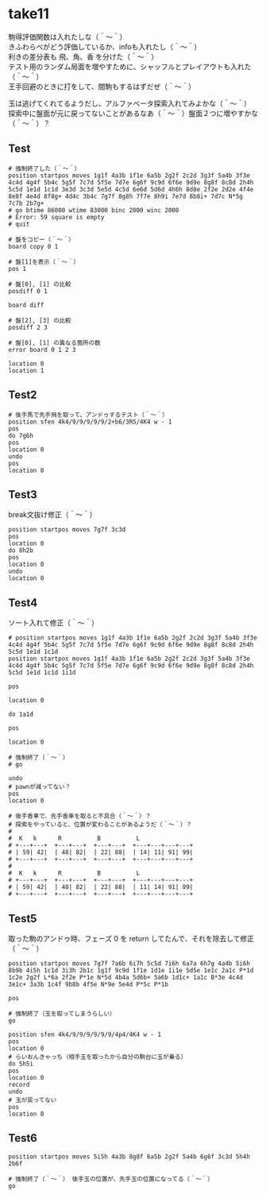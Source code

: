 # take11

駒得評価関数は入れたしな（＾～＾）  
きふわらべがどう評価しているか、infoも入れたし（＾～＾）  
利きの差分表も 飛、角、香 を分けた（＾～＾）  
テスト用のランダム局面を増やすために、シャッフルとプレイアウトも入れた（＾～＾）  
王手回避のときに打をして、間駒もするはずだぜ（＾～＾）  

玉は逃げてくれてるようだし、アルファベータ探索入れてみよかな（＾～＾）  
探索中に盤面が元に戻ってないことがあるなあ（＾～＾）盤面２つに増やすかな（＾～＾）？  

## Test

```plain
# 強制終了した（＾～＾）
position startpos moves 1g1f 4a3b 1f1e 6a5b 2g2f 2c2d 3g3f 5a4b 3f3e 4c4d 4g4f 5b4c 5g5f 7c7d 5f5e 7d7e 6g6f 9c9d 6f6e 9d9e 8g8f 8c8d 2h4h 5c5d 1e1d 1c1d 3e3d 3c3d 5e5d 4c5d 6e6d 5d6d 4h6h 8d8e 2f2e 2d2e 4f4e 8e8f 4e4d 8f8g+ 4d4c 3b4c 7g7f 8g8h 7f7e 8h9i 7e7d 8b8i+ 7d7c N*5g 7c7b 2b7g+
# go btime 86000 wtime 83000 binc 2000 winc 2000
# Error: 59 square is empty
# quit

# 盤をコピー（＾～＾）
board copy 0 1

# 盤[1]を表示（＾～＾）
pos 1

# 盤[0], [1] の比較
posdiff 0 1

board diff

# 盤[2], [3] の比較
posdiff 2 3

# 盤[0], [1] の異なる箇所の数
error board 0 1 2 3

location 0
location 1
```

## Test2

```shell
# 後手馬で先手飛を取って、アンドゥするテスト（＾～＾）
position sfen 4k4/9/9/9/9/9/2+b6/3R5/4K4 w - 1
pos
do 7g6h
pos
location 0
undo
pos
location 0
```

## Test3

break文抜け修正（＾～＾）

```shell
position startpos moves 7g7f 3c3d
pos
location 0
do 8h2b
pos
location 0
undo
location 0
```

## Test4

ソート入れて修正（＾～＾）  

```shell
# position startpos moves 1g1f 4a3b 1f1e 6a5b 2g2f 2c2d 3g3f 5a4b 3f3e 4c4d 4g4f 5b4c 5g5f 7c7d 5f5e 7d7e 6g6f 9c9d 6f6e 9d9e 8g8f 8c8d 2h4h 5c5d 1e1d 1c1d
position startpos moves 1g1f 4a3b 1f1e 6a5b 2g2f 2c2d 3g3f 5a4b 3f3e 4c4d 4g4f 5b4c 5g5f 7c7d 5f5e 7d7e 6g6f 9c9d 6f6e 9d9e 8g8f 8c8d 2h4h 5c5d 1e1d 1c1d 1i1d

pos

location 0

do 1a1d

pos

location 0

# 強制終了（＾～＾）
# go

undo
# pawnが減ってない？
pos
location 0

# 後手香車で、先手香車を取ると不具合（＾～＾）？
# 探索をやっていると、位置が変わることがあるようだ（＾～＾）？
#
#  K   k      R          B          L
# +---+---+  +---+---+  +---+---+  +---+---+---+---+
# | 59| 42|  | 48| 82|  | 22| 88|  | 14| 11| 91| 99|
# +---+---+  +---+---+  +---+---+  +---+---+---+---+
#
#  K   k      R          B          L
# +---+---+  +---+---+  +---+---+  +---+---+---+---+
# | 59| 42|  | 48| 82|  | 22| 88|  | 11| 14| 91| 99|
# +---+---+  +---+---+  +---+---+  +---+---+---+---+
```

## Test5

取った駒のアンドゥ時、フェーズ 0 を return してたんで、それを除去して修正（＾～＾）

```shell
position startpos moves 7g7f 7a6b 6i7h 5c5d 7i6h 6a7a 6h7g 4a4b 5i6h 8b9b 4i5h 1c1d 3i3h 2b1c 1g1f 9c9d 1f1e 1d1e 1i1e 5d5e 1e1c 2a1c P*1d 1c2e 2g2f L*6a 2f2e P*1e N*5d 4b4a 5d6b+ 5a6b 1d1c+ 1a1c B*3e 4c4d 3e1c+ 3a3b 1c4f 9b8b 4f5e N*9e 5e4d P*5c P*1b

pos

# 強制終了（玉を取ってしまうらしい）
go

position sfen 4k4/9/9/9/9/9/9/4p4/4K4 w - 1
pos
location 0
# らいおんきゃっち（相手玉を取ったから自分の駒台に玉が乗る）
do 5h5i
pos
location 0
record
undo
# 玉が戻ってない
pos
location 0
```

## Test6

```shell
position startpos moves 5i5h 4a3b 8g8f 6a5b 2g2f 5a4b 6g6f 3c3d 5h4h 2b6f

# 強制終了（＾～＾） 後手玉の位置が、先手玉の位置になってる（＾～＾）
go
```
